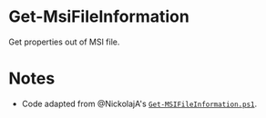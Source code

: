 # Get-MsiFileInformation

Get properties out of MSI file.

# Notes

- Code adapted from @NickolajA's [`Get-MSIFileInformation.ps1`](https://www.scconfigmgr.com/2014/08/22/how-to-get-msi-file-information-with-powershell/).